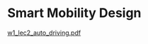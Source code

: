 # Smart Mobility Design

[w1_lec2_auto_driving.pdf](Smart%20Mobility%20Design%20fd53cdfbf6f5439db8b755c725fc3d57/w1_lec2_auto_driving.pdf)